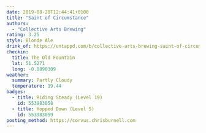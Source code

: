 ```yaml
---
date: 2019-08-20T12:44:41+0100
title: "Saint of Circumstance"
authors:
  - "Collective Arts Brewing"
rating: 3.25
style: Blonde Ale
drink_of: https://untappd.com/b/collective-arts-brewing-saint-of-circumstance/451823
checkin:
  title: The Old Fountain
  lat: 51.5271
  long: -0.0890309
weather:
  summary: Partly Cloudy
  temperature: 19.44
badges:
  - title: Riding Steady (Level 19)
    id: 553983058
  - title: Hopped Down (Level 5)
    id: 553983059
posting_method: https://corvus.chrisburnell.com
---
```

